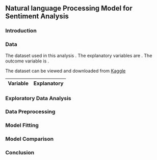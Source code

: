 ## Natural language Processing Model for Sentiment Analysis

### Introduction

### Data

The dataset used in this analysis . The explanatory variables are . The outcome variable is . 

The dataset can be viewed and downloaded from [Kaggle](https://www.kaggle.com/datasets/abdelmalekeladjelet/sentiment-analysis-dataset)

|Variable|Explanatory|
|---|---|

### Exploratory Data Analysis

### Data Preprocessing

### Model Fitting

### Model Comparison

### Conclusion

